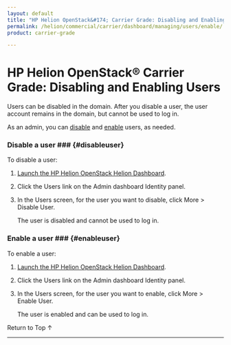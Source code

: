 ```yaml
---
layout: default
title: "HP Helion OpenStack&#174; Carrier Grade: Disabling and Enabling Users"
permalink: /helion/commercial/carrier/dashboard/managing/users/enable/
product: carrier-grade

---
```

<!--PUBLISHED-->

<script>

function PageRefresh {
onLoad="window.refresh"
}

PageRefresh();

</script>

<!--
<p style="font-size: small;"> <a href="/helion/commercial/carrier/ga1/install/">&#9664; PREV</a> | <a href="/helion/commercial/carrier/ga1/install-overview/">&#9650; UP</a> | <a href="/helion/commercial/carrier/ga1/">NEXT &#9654;</a></p> 
-->

# HP Helion OpenStack&#174; Carrier Grade: Disabling and Enabling Users

Users can be disabled in the domain. After you disable a user, the user account remains in the domain, but cannot be used to log in. 

As an admin, you can [disable](#disableuser) and [enable](#enableuser) users, as needed.

### Disable a user ### {#disableuser}

To disable a user:

1. [Launch the HP Helion OpenStack Helion Dashboard](/helion/openstack/1.1/dashboard/login/).

2. Click the Users link on the Admin dashboard Identity panel.

3. In the Users screen, for the user you want to disable, click More &gt; Disable User.

	The user is disabled and cannot be used to log in.

### Enable a user ### {#enableuser}

To enable a user:

1. [Launch the HP Helion OpenStack Helion Dashboard](/helion/openstack/1.1/dashboard/login/).

2. Click the Users link on the Admin dashboard Identity panel.

3. In the Users screen, for the user you want to enable, click More &gt; Enable User.

	The user is enabled and can be used to log in.

<a href="#top" style="padding:14px 0px 14px 0px; text-decoration: none;"> Return to Top &#8593; </a>


----
